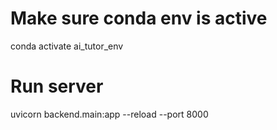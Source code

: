 # Make sure conda env is active
conda activate ai_tutor_env
# Run server
uvicorn backend.main:app --reload --port 8000
